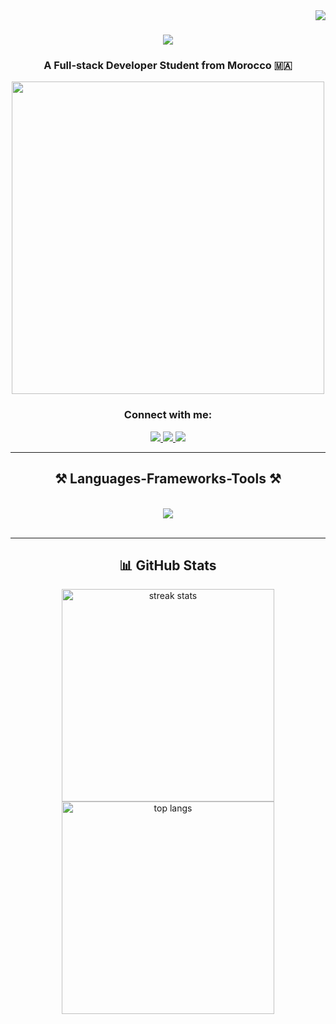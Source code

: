 <img align="right" src="https://visitcount.itsvg.in/api?id=AkramBl01&icon=0&color=1" />

<h1 align="center">
    <img src="https://readme-typing-svg.herokuapp.com/?font=Righteous&size=35&center=true&vCenter=true&width=500&height=70&duration=3000&lines=Hi+There!+👋;+I'm+Akram+Ibnelyazyd!;" />
</h1>

<h3 align="center" > A Full-stack Developer Student from Morocco 🇲🇦 </h3>
<div align="center">
    
<!-- [![roadmap.sh](https://api.roadmap.sh/v1-badge/wide/6579bc7f5145316d25fa9a78?variant=dark&roadmaps=javascript%2Csql%2C65fe1c806deb533d6e1512de)](https://roadmap.sh) -->

</div>

<div align="center">
    
<img align="center" src="https://www.codewars.com/users/AkramBl1/badges/large" width="500">
</div>

<div align="center"> 
<h3 align="center">Connect with me:</h3>
  <a href="mailto:akramibnelyazid@gmail.com">
    <img src="https://img.shields.io/badge/Gmail-333333?style=for-the-badge&logo=gmail&logoColor=red" />
  </a>
  <a href="https://www.linkedin.com/in/akram-ibnelyazyd-268979307/" target="_blank">
    <img src="https://img.shields.io/badge/LinkedIn-0077B5?style=for-the-badge&logo=linkedin&logoColor=white" target="_blank" />
  </a>
  <a href="https://www.instagram.com/akram_bl_10/" target="_blank">
     <img src="https://img.shields.io/badge/Instagram-833AB4?style=for-the-badge&logo=Instagram&logoColor=white" target="_blank" />
  </a>
</div>

 <hr/>
 
<h2 align="center">⚒️ Languages-Frameworks-Tools ⚒️</h2>
<br/>
<div align="center">
    <img src="https://skillicons.dev/icons?i=html,css,bootstrap,javascript,typescript,react,tailwind,sass,php,python,mysql,vscode,github,figma,git,notion" /><br>
</div>

<br/>

<hr/>

<h2 align="center">📊 GitHub Stats </h2>
<div align=center>
  <img width=340 src="https://github-readme-stats.vercel.app/api?username=AkramBl01&theme=react&hide_border=true&include_all_commits=true&count_private=true&rank_icon=github" alt="streak stats"/>
  <img width=340 src="https://github-readme-stats.vercel.app/api/top-langs/?username=AkramBl01&theme=react&hide_border=true&include_all_commits=true&count_private=true&layout=compact" alt="top langs" />
</div>

